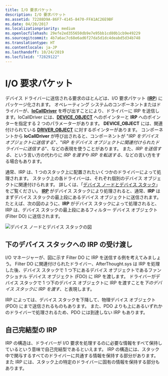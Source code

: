 ```yaml
---
title: I/O 要求パケット
description: I/O 要求パケット
ms.assetid: 72288D9A-86F7-4145-8470-FFA1AC26E9BF
ms.date: 04/20/2017
ms.localizationpriority: medium
ms.openlocfilehash: 29efe2ed355650db9e7e95bb1cd80b1cb9e49229
ms.sourcegitcommit: 4b7a6ac7c68e6ad6f27da5d1dc4deabd5d34b748
ms.translationtype: HT
ms.contentlocale: ja-JP
ms.lasthandoff: 10/24/2019
ms.locfileid: "72829122"
---
```

# <a name="io-request-packets"></a>I/O 要求パケット


デバイス ドライバーに送信される要求のほとんどは、I/O 要求パケット ([**IRP**](https://docs.microsoft.com/windows-hardware/drivers/ddi/wdm/ns-wdm-_irp)) にパッケージ化されます。 オペレーティング システムのコンポーネントまたはドライバーが、[**IoCallDriver**](https://docs.microsoft.com/windows-hardware/drivers/ddi/wdm/nf-wdm-iocalldriver) を呼び出すことにより、ドライバーに IRP を送信します。IoCallDriver には、[**DEVICE\_OBJECT**](https://docs.microsoft.com/windows-hardware/drivers/ddi/wdm/ns-wdm-_device_object) へのポインターと **IRP** へのポインターを指定する 2 つのパラメーターがあります。 **DEVICE\_OBJECT** には、関連付けられている [**DRIVER\_OBJECT**](https://docs.microsoft.com/windows-hardware/drivers/ddi/wdm/ns-wdm-_driver_object) に対するポインターがあります。 コンポーネントから **IoCallDriver** が呼び出されると、コンポーネントが "*IRP をデバイス オブジェクトに送信する*"、"*IRP をデバイス オブジェクトに関連付けられたドライバーに送信する*"、などの表現を使うことがあります。 また、*IRP を送信する*、という言い方の代わりに *IRP を渡す*や *IRP を転送する*、などの言い方をする場合もあります。

通常、IRP は、1 つのスタック上に配置されたいくつかのドライバーによって処理されます。 スタック上の各ドライバーは、それぞれ個別のデバイス オブジェクトに関連付けられます。 詳しくは、「[デバイス ノードとデバイス スタック](device-nodes-and-device-stacks.md)」をご覧ください。 [  **IRP**](https://docs.microsoft.com/windows-hardware/drivers/ddi/wdm/ns-wdm-_irp) がデバイス スタックにより処理されると、通常、**IRP** はまずデバイス スタックの最上段にあるデバイス オブジェクトに送信されます。 たとえば、次の図のように、**IRP** がデバイス スタックによって処理されると、IRP は、デバイス スタックの最上段にあるフィルター デバイス オブジェクト (Filter DO) に送信されます。

![デバイス ノードとデバイス スタックの図](images/prosewaredevicenode03.png)

## <a name="span-idpassing_an_irp_down_the_device_stackspanspan-idpassing_an_irp_down_the_device_stackspanspan-idpassing_an_irp_down_the_device_stackspanpassing-an-irp-down-the-device-stack"></a><span id="Passing_an_IRP_down_the_device_stack"></span><span id="passing_an_irp_down_the_device_stack"></span><span id="PASSING_AN_IRP_DOWN_THE_DEVICE_STACK"></span>下のデバイス スタックへの IRP の受け渡し


I/O マネージャーが、図に示す Filter DO に IRP を送信する例を考えてみましょう。 Filter DO に関連付けられたドライバー、AfterThought.sys は IRP を処理した後、デバイス スタックで 1 つ下にあるデバイス オブジェクトであるファンクショナル デバイス オブジェクト (FDO) に IRP を渡します。 ドライバーがデバイス スタックで 1 つ下のデバイス オブジェクトに IRP を渡すことを*下のデバイス スタックに IRP を渡す*、と表現します。

IRP によっては、デバイス スタックを下降して、物理デバイス オブジェクト (PDO) にまで送信されるものもあります。 また、PDO よりも上にあるいずれかのドライバーで処理されるため、PDO には到達しない IRP もあります。

## <a name="span-idirps_are_self-containedspanspan-idirps_are_self-containedspanspan-idirps_are_self-containedspanirps-are-self-contained"></a><span id="IRPs_are_self-contained"></span><span id="irps_are_self-contained"></span><span id="IRPS_ARE_SELF-CONTAINED"></span>自己完結型の IRP


IRP の構造は、ドライバーが I/O 要求を処理するのに必要な情報をすべて保持しているという意味で自己完結型であるといえます。 IRP の構造には、スタック中で関与するすべてのドライバーに共通する情報を保持する部分があります。 また IRP には、スタック上の特定のドライバーに固有の情報を保持する部分もあります。

 

 





